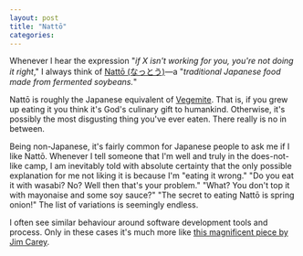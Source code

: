```yaml
---
layout: post
title: "Nattō"
categories:
---
```

Whenever I hear the expression "_if X isn't working for you, you're not doing it right_," I always think of [Nattō (なっとう)](http://en.wikipedia.org/wiki/Nattō)—a "_traditional Japanese food made from fermented soybeans._"

Nattō is roughly the Japanese equivalent of [Vegemite](http://en.wikipedia.org/wiki/Vegemite). That is, if you grew up eating it you think it's God's culinary gift to humankind. Otherwise, it's possibly the most disgusting thing you've ever eaten. There really is no in between.

Being non-Japanese, it's fairly common for Japanese people to ask me if I like Nattō. Whenever I tell someone that I'm well and truly in the does-not-like camp, I am inevitably told with absolute certainty that the only possible explanation for me not liking it is because I'm "eating it wrong." "Do you eat it with wasabi? No? Well then that's your problem." "What? You don't top it with mayonaise and some soy sauce?" "The secret to eating Nattō is spring onion!" The list of variations is seemingly endless.

I often see similar behaviour around software development tools and process. Only in these cases it's much more like [this magnificent piece by Jim Carey](https://www.youtube.com/watch?v=h_vvI26NnwE).
